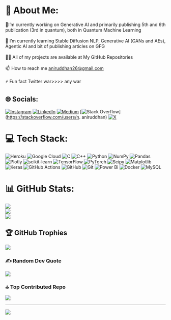 # 💫 About Me:
🔭I’m currently working on Generative AI and primarily publishing 5th and 6th publication (3rd in quantum), both in Quantum Machine Learning <br><br>🌱 I’m currently learning Stable Diffusion NLP, Generative AI (GANs and AEs), Agentic AI and bit of publishing articles on GFG <br><br>👨‍💻 All of my projects are available at My GitHub Repositories<br><br>📫 How to reach me aniruddhan26@gmail.com<br><br>⚡ Fun fact Twitter war>>>> any war<br>


## 🌐 Socials:
[![Instagram](https://img.shields.io/badge/Instagram-%23E4405F.svg?logo=Instagram&logoColor=white)](https://instagram.com/rated_un_47) [![LinkedIn](https://img.shields.io/badge/LinkedIn-%230077B5.svg?logo=linkedin&logoColor=white)](https://linkedin.com/in/n-aniruddhan-15688021b) [![Medium](https://img.shields.io/badge/Medium-12100E?logo=medium&logoColor=white)](https://medium.com/@aniruddhan26) [![Stack Overflow](https://img.shields.io/badge/-Stackoverflow-FE7A16?logo=stack-overflow&logoColor=white)](https://stackoverflow.com/users/n. aniruddhan) [![X](https://img.shields.io/badge/X-black.svg?logo=X&logoColor=white)](https://x.com/ratedun1) 

# 💻 Tech Stack:
![Heroku](https://img.shields.io/badge/heroku-%23430098.svg?style=plastic&logo=heroku&logoColor=white) ![Google Cloud](https://img.shields.io/badge/GoogleCloud-%234285F4.svg?style=plastic&logo=google-cloud&logoColor=white) ![C](https://img.shields.io/badge/c-%2300599C.svg?style=plastic&logo=c&logoColor=white) ![C++](https://img.shields.io/badge/c++-%2300599C.svg?style=plastic&logo=c%2B%2B&logoColor=white) ![Python](https://img.shields.io/badge/python-3670A0?style=plastic&logo=python&logoColor=ffdd54) ![NumPy](https://img.shields.io/badge/numpy-%23013243.svg?style=plastic&logo=numpy&logoColor=white) ![Pandas](https://img.shields.io/badge/pandas-%23150458.svg?style=plastic&logo=pandas&logoColor=white) ![Plotly](https://img.shields.io/badge/Plotly-%233F4F75.svg?style=plastic&logo=plotly&logoColor=white) ![scikit-learn](https://img.shields.io/badge/scikit--learn-%23F7931E.svg?style=plastic&logo=scikit-learn&logoColor=white) ![TensorFlow](https://img.shields.io/badge/TensorFlow-%23FF6F00.svg?style=plastic&logo=TensorFlow&logoColor=white) ![PyTorch](https://img.shields.io/badge/PyTorch-%23EE4C2C.svg?style=plastic&logo=PyTorch&logoColor=white) ![Scipy](https://img.shields.io/badge/SciPy-%230C55A5.svg?style=plastic&logo=scipy&logoColor=%white) ![Matplotlib](https://img.shields.io/badge/Matplotlib-%23ffffff.svg?style=plastic&logo=Matplotlib&logoColor=black) ![Keras](https://img.shields.io/badge/Keras-%23D00000.svg?style=plastic&logo=Keras&logoColor=white) ![GitHub Actions](https://img.shields.io/badge/github%20actions-%232671E5.svg?style=plastic&logo=githubactions&logoColor=white) ![GitHub](https://img.shields.io/badge/github-%23121011.svg?style=plastic&logo=github&logoColor=white) ![Git](https://img.shields.io/badge/git-%23F05033.svg?style=plastic&logo=git&logoColor=white) ![Power Bi](https://img.shields.io/badge/power_bi-F2C811?style=plastic&logo=powerbi&logoColor=black) ![Docker](https://img.shields.io/badge/docker-%230db7ed.svg?style=plastic&logo=docker&logoColor=white) ![MySQL](https://img.shields.io/badge/mysql-4479A1.svg?style=plastic&logo=mysql&logoColor=white)
# 📊 GitHub Stats:
![](https://github-readme-stats.vercel.app/api?username=Aniruddhan15&theme=tokyonight&hide_border=true&include_all_commits=true&count_private=false)<br/>
![](https://github-readme-streak-stats.herokuapp.com/?user=Aniruddhan15&theme=tokyonight&hide_border=true)<br/>
![](https://github-readme-stats.vercel.app/api/top-langs/?username=Aniruddhan15&theme=tokyonight&hide_border=true&include_all_commits=true&count_private=false&layout=compact)

## 🏆 GitHub Trophies
![](https://github-profile-trophy.vercel.app/?username=Aniruddhan15&theme=radical&no-frame=true&no-bg=false&margin-w=4)

### ✍️ Random Dev Quote
![](https://quotes-github-readme.vercel.app/api?type=horizontal&theme=tokyonight)

### 🔝 Top Contributed Repo
![](https://github-contributor-stats.vercel.app/api?username=Aniruddhan15&limit=5&theme=tokyonight&combine_all_yearly_contributions=true)

---
[![](https://visitcount.itsvg.in/api?id=Aniruddhan15&icon=7&color=0)](https://visitcount.itsvg.in)

<!-- Proudly created with GPRM ( https://gprm.itsvg.in ) -->
